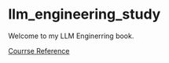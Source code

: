 # llm_engineering_study

Welcome to my LLM Enginerring book.

[Courrse Reference](https://github.com/ed-donner/llm_engineering)
